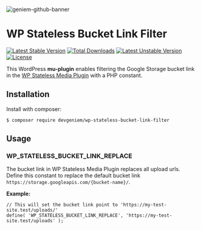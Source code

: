 ![geniem-github-banner](https://cloud.githubusercontent.com/assets/5691777/14319886/9ae46166-fc1b-11e5-9630-d60aa3dc4f9e.png)

# WP Stateless Bucket Link Filter

[![Latest Stable Version](https://poser.pugx.org/devgeniem/wp-stateless-bucket-link-filter/v/stable)](https://packagist.org/packages/devgeniem/wp-stateless-bucket-link-filter)
[![Total Downloads](https://poser.pugx.org/devgeniem/wp-stateless-bucket-link-filter/downloads)](https://packagist.org/packages/devgeniem/wp-stateless-bucket-link-filter)
[![Latest Unstable Version](https://poser.pugx.org/devgeniem/wp-stateless-bucket-link-filter/v/unstable)](https://packagist.org/packages/devgeniem/wp-stateless-bucket-link-filter)
[![License](https://poser.pugx.org/devgeniem/wp-stateless-bucket-link-filter/license)](https://packagist.org/packages/devgeniem/wp-stateless-bucket-link-filter)

This WordPress **mu-plugin** enables filtering the Google Storage bucket link in the [WP Stateless Media Plugin](https://github.com/wpCloud/wp-stateless) with a PHP constant.

## Installation

Install with composer:

```shell
$ composer require devgeniem/wp-stateless-bucket-link-filter
```

## Usage

### WP_STATELESS_BUCKET_LINK_REPLACE

The bucket link in WP Stateless Media Plugin replaces all upload urls. Define this constant to replace the default bucket link `https://storage.googleapis.com/{bucket-name}/`.

**Example:**

```
// This will set the bucket link point to 'https://my-test-site.test/uploads/'
define( 'WP_STATELESS_BUCKET_LINK_REPLACE', 'https://my-test-site.test/uploads' );
```
